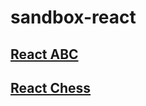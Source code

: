 # sandbox-react


## [React ABC](https://www.youtube.com/watch?v=GNrdg3PzpJQ)

## [React Chess](https://www.youtube.com/watch?v=mUvYGUYMvKo&list=PL6DxKON1uLOHya4bDIynPTCwZHrezUlFs&index=14)
